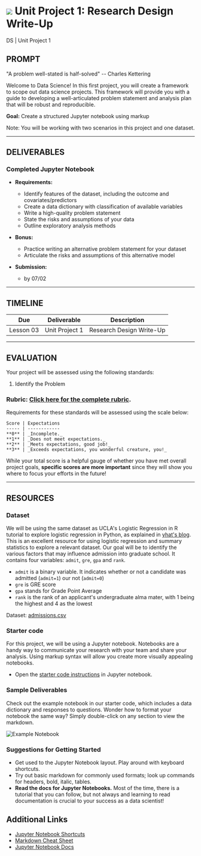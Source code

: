 # ![](https://ga-dash.s3.amazonaws.com/production/assets/logo-9f88ae6c9c3871690e33280fcf557f33.png) Unit Project 1: Research Design Write-Up
DS | Unit Project 1

## PROMPT

"A problem well-stated is half-solved" -- Charles Kettering

Welcome to Data Science! In this first project, you will create a framework to scope out data science projects. This framework will provide you with a guide to developing a well-articulated problem statement and analysis plan that will be robust and reproducible.

**Goal:** Create a structured Jupyter notebook using markup

Note: You will be working with two scenarios in this project and one dataset.

---

## DELIVERABLES

### Completed Jupyter Notebook

- **Requirements:**
    - Identify features of the dataset, including the outcome and covariates/predictors
    - Create a data dictionary with classification of available variables
    - Write a high-quality problem statement
    - State the risks and assumptions of your data
    - Outline exploratory analysis methods

- **Bonus:**
    - Practice writing an alternative problem statement for your dataset
    - Articulate the risks and assumptions of this alternative model

- **Submission:**
    - by 07/02

---

## TIMELINE

| Due | Deliverable| Description |
|:-:|---|---|
| Lesson 03 | Unit Project 1 | Research Design Write-Up |

---

## EVALUATION

Your project will be assessed using the following standards:

1. Identify the Problem

### Rubric: [Click here for the complete rubric](./project1-rubric.md).

Requirements for these standards will be assessed using the scale below:

    Score | Expectations
    ----- | ------------
    **0** | _Incomplete._
    **1** | _Does not meet expectations._
    **2** | _Meets expectations, good job!_
    **3** | _Exceeds expectations, you wonderful creature, you!_

While your total score is a helpful gauge of whether you have met overall project goals, **specific scores are more important** since they will show you where to focus your efforts in the future!

---

## RESOURCES

### Dataset
We will be using the same dataset as UCLA's Logistic Regression in R tutorial to explore logistic regression in Python, as explained in [yhat's blog](http://blog.yhat.com/posts/logistic-regression-and-python.html). This is an excellent resource for using logistic regression and summary statistics to explore a relevant dataset. Our goal will be to identify the various factors that may influence admission into graduate school. It contains four variables: `admit`, `gre`, `gpa` and `rank`.

- `admit` is a binary variable. It indicates whether or not a candidate was admitted (`admit=1`) our not (`admit=0`)
- `gre` is GRE score
- `gpa` stands for Grade Point Average
- `rank` is the rank of an applicant's undergraduate alma mater, with 1 being the highest and 4 as the lowest

Dataset: [admissions.csv](../../../data/admissions.csv)

### Starter code
For this project, we will be using a Jupyter notebook. Notebooks are a handy way to communicate your research with your team and share your analysis. Using markup syntax will allow you create more visually appealing notebooks.

- Open the [starter code instructions](./starter/project1-starter.ipynb) in Jupyter notebook.

### Sample Deliverables
Check out the example notebook in our starter code, which includes a data dictionary and responses to questions. Wonder how to format your notebook the same way? Simply double-click on any section to view the markdown.

![Example Notebook](./assets/images/Example_ipynb.jpg)

### Suggestions for Getting Started

- Get used to the Jupyter Notebook layout. Play around with keyboard shortcuts.
- Try out basic markdown for commonly used formats; look up commands for headers, bold, italic, tables.
- **Read the docs for Jupyter Notebooks.** Most of the time, there is a tutorial that you can follow, but not always and learning to read documentation is crucial to your success as a data scientist!

## Additional Links

- [Jupyter Notebook Shortcuts](https://ipython.org/ipython-doc/1/interactive/notebook.html#keyboard-shortcuts)
- [Markdown Cheat Sheet](https://github.com/adam-p/markdown-here/wiki/Markdown-Cheatsheet)
- [Jupyter Notebook Docs](http://ipython.readthedocs.org/en/stable/)